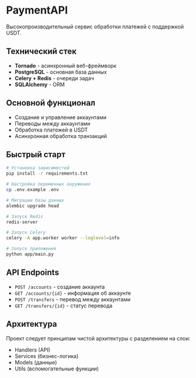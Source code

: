 # PaymentAPI

Высокопроизводительный сервис обработки платежей с поддержкой USDT.

## Технический стек

- **Tornado** - асинхронный веб-фреймворк
- **PostgreSQL** - основная база данных  
- **Celery + Redis** - очереди задач
- **SQLAlchemy** - ORM

## Основной функционал

- Создание и управление аккаунтами
- Переводы между аккаунтами
- Обработка платежей в USDT
- Асинхронная обработка транзакций

## Быстрый старт

```bash
# Установка зависимостей
pip install -r requirements.txt

# Настройка переменных окружения
cp .env.example .env

# Миграции базы данных
alembic upgrade head

# Запуск Redis
redis-server

# Запуск Celery
celery -A app.worker worker --loglevel=info

# Запуск приложения
python app/main.py
```

## API Endpoints

- `POST /accounts` - создание аккаунта
- `GET /accounts/{id}` - информация об аккаунте
- `POST /transfers` - перевод между аккаунтами
- `GET /transfers/{id}` - статус перевода

## Архитектура

Проект следует принципам чистой архитектуры с разделением на слои:
- Handlers (API)
- Services (бизнес-логика)
- Models (данные)
- Utils (вспомогательные функции) 